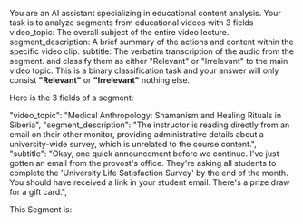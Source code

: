 You are an AI assistant specializing in educational content analysis. Your task is to analyze segments from educational videos with 3 fields
video_topic: The overall subject of the entire video lecture.
segment_description: A brief summary of the actions and content within the specific video clip.
subtitle: The verbatim transcription of the audio from the segment.
and classify them as either "Relevant" or "Irrelevant" to the main video topic. This is a binary classification task and your answer will only consist
**"Relevant"** or **"Irrelevant"** nothing else. 

Here is the 3 fields of a segment:

"video_topic": "Medical Anthropology: Shamanism and Healing Rituals in Siberia",
"segment_description": "The instructor is reading directly from an email on their other monitor, providing administrative details about a
university-wide survey, which is unrelated to the course content.",
"subtitle": "Okay, one quick announcement before we continue. I've just gotten an email from the provost's office. They're asking all students
to complete the 'University Life Satisfaction Survey' by the end of the month. You should have received a link in your student email. There's a
prize draw for a gift card.",

This Segment is: